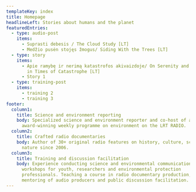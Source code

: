 ```yaml
---
templateKey: index
title: Homepage
headlineLeft: Stories about humans and the planet
featuredEntries:
  - type: audio-post
    items:
      - Suprasti debesis / The Cloud Study [LT]
      - Medžio pusėn stojęs žmogus/ Siding With the Trees [LT]
  - type: story
    items:
      - Apie ramybę ir nerimą katastrofos akivaizdoje/ On Serenity and Anxiety
        in Times of Catastrophe [LT]
      - Story 1
  - type: training-post
    items:
      - training 2
      - training 3
footer:
  column1:
    title: Science and environment reporting
    body: Specialized science and environment reporter and co-host of an
      award-winning weekly programme on environment on the LRT RADIO.
  column2:
    title: Crafted radio documentaries
    body: Author of 30+ original radio features on history, culture, science and
      nature since 2006.
  column3:
    title: Training and discussion facilitation
    body: Experience conducting science and environmental communication training
      workshops for youth, researchers and environmental protection
      professionals. Teaching a course in radio documentary production,
      mentoring of audio producers and public discussion facilitation.
---
```

